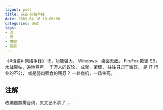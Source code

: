```yaml
---
layout: post
title: 诗盗·网络争锋
date: 2009-04-16 13:06:00
categories: 诗盗
tags:
- 词
- 喷
- 挨踢
- 霹雳
---
```

《#诗盗#·网络争锋》
IE，功能强大，
Windows，桌面无敌。
FireFox 欺骗 SB，
水战百帖，遍地骂声，
千万人的议论，
成就、荣耀，
往往只归于微软，
是 IT 行业的不公，
或是弱肉强食的残忍？
一处商机，一场生死。

## 注解
改编自霹雳台词，原文记不清了……
